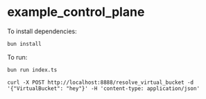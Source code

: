 # example_control_plane

To install dependencies:

```bash
bun install
```

To run:

```bash
bun run index.ts
```

```
curl -X POST http://localhost:8888/resolve_virtual_bucket -d '{"VirtualBucket": "hey"}' -H 'content-type: application/json'
```